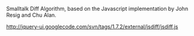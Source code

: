Smalltalk Diff Algorithm, based on the Javascript implementation by John Resig and Chu Alan.

http://jquery-ui.googlecode.com/svn/tags/1.7.2/external/jsdiff/jsdiff.js